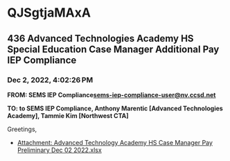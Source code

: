 # QJSgtjaMAxA
## 436 Advanced Technologies Academy HS Special Education Case Manager Additional Pay IEP Compliance
### Dec 2, 2022, 4:02:26 PM
**FROM: SEMS IEP Compliance<sems-iep-compliance-user@nv.ccsd.net>**

**TO: to SEMS IEP Compliance, Anthony Marentic [Advanced Technologies Academy], Tammie Kim [Northwest CTA]**


Greetings, 





* [Attachment: Advanced Technology Academy HS Case Manager Pay Preliminary Dec 02 2022.xlsx](QJSgtjaMAxA-attachment-1.xlsx)
